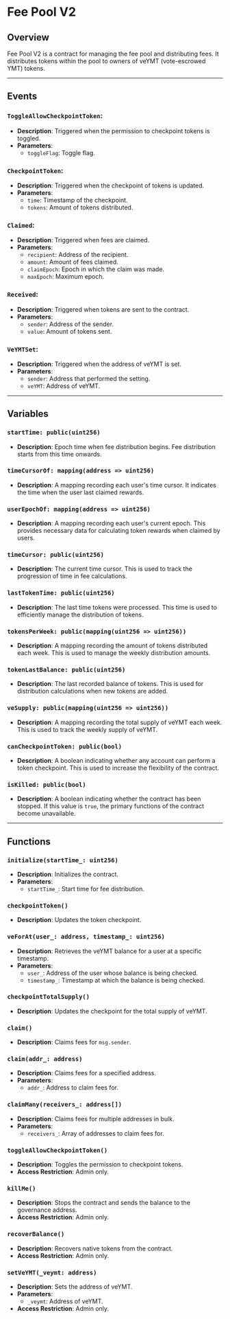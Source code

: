 # Fee Pool V2

## Overview

Fee Pool V2 is a contract for managing the fee pool and distributing fees. It distributes tokens within the pool to owners of veYMT (vote-escrowed YMT) tokens.

---

## Events

### `ToggleAllowCheckpointToken`:

- **Description**: Triggered when the permission to checkpoint tokens is toggled.
- **Parameters**:
  - `toggleFlag`: Toggle flag.

### `CheckpointToken`:

- **Description**: Triggered when the checkpoint of tokens is updated.
- **Parameters**:
  - `time`: Timestamp of the checkpoint.
  - `tokens`: Amount of tokens distributed.

### `Claimed`:

- **Description**: Triggered when fees are claimed.
- **Parameters**:
  - `recipient`: Address of the recipient.
  - `amount`: Amount of fees claimed.
  - `claimEpoch`: Epoch in which the claim was made.
  - `maxEpoch`: Maximum epoch.

### `Received`:

- **Description**: Triggered when tokens are sent to the contract.
- **Parameters**:
  - `sender`: Address of the sender.
  - `value`: Amount of tokens sent.

### `VeYMTSet`:

- **Description**: Triggered when the address of veYMT is set.
- **Parameters**:
  - `sender`: Address that performed the setting.
  - `veYMT`: Address of veYMT.

---

## Variables

### `startTime: public(uint256)`

- **Description**: Epoch time when fee distribution begins. Fee distribution starts from this time onwards.

### `timeCursorOf: mapping(address => uint256)`

- **Description**: A mapping recording each user's time cursor. It indicates the time when the user last claimed rewards.

### `userEpochOf: mapping(address => uint256)`

- **Description**: A mapping recording each user's current epoch. This provides necessary data for calculating token rewards when claimed by users.

### `timeCursor: public(uint256)`

- **Description**: The current time cursor. This is used to track the progression of time in fee calculations.

### `lastTokenTime: public(uint256)`

- **Description**: The last time tokens were processed. This time is used to efficiently manage the distribution of tokens.

### `tokensPerWeek: public(mapping(uint256 => uint256))`

- **Description**: A mapping recording the amount of tokens distributed each week. This is used to manage the weekly distribution amounts.

### `tokenLastBalance: public(uint256)`

- **Description**: The last recorded balance of tokens. This is used for distribution calculations when new tokens are added.

### `veSupply: public(mapping(uint256 => uint256))`

- **Description**: A mapping recording the total supply of veYMT each week. This is used to track the weekly supply of veYMT.

### `canCheckpointToken: public(bool)`

- **Description**: A boolean indicating whether any account can perform a token checkpoint. This is used to increase the flexibility of the contract.

### `isKilled: public(bool)`

- **Description**: A boolean indicating whether the contract has been stopped. If this value is `true`, the primary functions of the contract become unavailable.

---

## Functions

### `initialize(startTime_: uint256)`

- **Description**: Initializes the contract.
- **Parameters**:
  - `startTime_`: Start time for fee distribution.

### `checkpointToken()`

- **Description**: Updates the token checkpoint.

### `veForAt(user_: address, timestamp_: uint256)`

- **Description**: Retrieves the veYMT balance for a user at a specific timestamp.
- **Parameters**:
  - `user_`: Address of the user whose balance is being checked.
  - `timestamp_`: Timestamp at which the balance is being checked.

### `checkpointTotalSupply()`

- **Description**: Updates the checkpoint for the total supply of veYMT.

### `claim()`

- **Description**: Claims fees for `msg.sender`.

### `claim(addr_: address)`

- **Description**: Claims fees for a specified address.
- **Parameters**:
  - `addr_`: Address to claim fees for.

### `claimMany(receivers_: address[])`

- **Description**: Claims fees for multiple addresses in bulk.
- **Parameters**:
  - `receivers_`: Array of addresses to claim fees for.

### `toggleAllowCheckpointToken()`

- **Description**: Toggles the permission to checkpoint tokens.
- **Access Restriction**: Admin only.

### `killMe()`

- **Description**: Stops the contract and sends the balance to the governance address.
- **Access Restriction**: Admin only.

### `recoverBalance()`

- **Description**: Recovers native tokens from the contract.
- **Access Restriction**: Admin only.

### `setVeYMT(_veymt: address)`

- **Description**: Sets the address of veYMT.
- **Parameters**:
  - `_veymt`: Address of veYMT.
- **Access Restriction**: Admin only.

